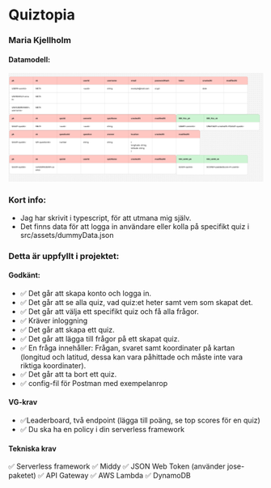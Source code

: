 # Quiztopia
### Maria Kjellholm

#### Datamodell:
![Datamodell](./src/assets/Quiztopia-datamodell.png)

### Kort info:
- Jag har skrivit i typescript, för att utmana mig själv.
- Det finns data för att logga in användare eller kolla på specifikt quiz i src/assets/dummyData.json

### Detta är uppfyllt i projektet:
#### Godkänt:
- ✅  Det går att skapa konto och logga in.
- ✅ Det går att se alla quiz, vad quiz:et heter samt vem som skapat det.
- ✅ Det går att välja ett specifikt quiz och få alla frågor.
- ✅ Kräver inloggning
- ✅ Det går att skapa ett quiz.
- ✅ Det går att lägga till frågor på ett skapat quiz.
- ✅ En fråga innehåller: Frågan, svaret samt koordinater på kartan (longitud och latitud, dessa kan vara påhittade och måste inte vara riktiga koordinater).
- ✅ Det går att ta bort ett quiz.
- ✅ config-fil för Postman med exempelanrop

#### VG-krav
- ✅Leaderboard, två endpoint (lägga till poäng, se top scores för en quiz)
- ✅ Du ska ha en policy i din serverless framework

#### Tekniska krav
✅ Serverless framework
✅ Middy
✅ JSON Web Token (använder jose-paketet)
✅ API Gateway
✅ AWS Lambda
✅ DynamoDB

